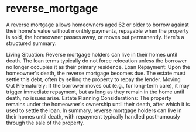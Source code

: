 # reverse_mortgage
A reverse mortgage allows homeowners aged 62 or older to borrow against their home's value without monthly payments, repayable when the property is sold, the homeowner passes away, or moves out permanently. Here's a structured summary:

Living Situation: Reverse mortgage holders can live in their homes until death. The loan terms typically do not force relocation unless the borrower no longer occupies it as their primary residence.
Loan Repayment: Upon the homeowner's death, the reverse mortgage becomes due. The estate must settle this debt, often by selling the property to repay the lender.
Moving Out Prematurely: If the borrower moves out (e.g., for long-term care), it may trigger immediate repayment, but as long as they remain in the home until death, no issues arise.
Estate Planning Considerations: The property remains under the homeowner's ownership until their death, after which it is used to settle the loan.
In summary, reverse mortgage holders can live in their homes until death, with repayment typically handled posthumously through the sale of the property.
